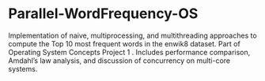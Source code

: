 # Parallel-WordFrequency-OS
Implementation of naive, multiprocessing, and multithreading approaches to compute the Top 10 most frequent words in the enwik8 dataset. Part of Operating System Concepts Project 1 . Includes performance comparison, Amdahl’s law analysis, and discussion of concurrency on multi-core systems.
